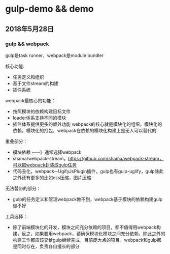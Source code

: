# gulp-demo && demo

## 2018年5月28日

### gulp && webpack

gulp是task runner，webpack是module bundler

核心功能:
- 任务定义和组织
- 基于文件stream的构建
- 插件系统

webpack最核心的功能：
- 按照模块的依赖构建目标文件
- loader体系支持不同的模块
- 插件体系提供更多的额外功能
webpack的核心就是模块化的组织，模块化的依赖，模块化的打包，webpack在依赖的模块化构建上是无人可以替代的

重叠部分：

- 模块依赖 ----》通常选择webpack
-  shama/webpack-stream，https://github.com/shama/webpack-stream，可以把webpack封装成gulp任务
- 代码丑化，webpack--UgifyJsPlugin插件，gulp也有gulp-uglify，gulp除此之外还有更多的比如css压缩，图片压缩

无法替带的部分：
- gulp的任务定义和管理webpack做不到，webpack基于模块的依赖构建gulp做不好

工具选择：
- 除了前端模块化的开发，模块之间充分依赖的项目，都不值得用webpack构建，反之，如果要用webpack，请确保模块化模块之间充分依赖，除此之外的构建工作都应该交给gulp继续完成，目前庞大点的项目，webpack和gulp都是同时存在，负责各自擅长的部分
